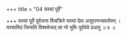 +++
title = "04 यस्यां पूर्वे"

+++
यस्यां पूर्वे पूर्वजना विचक्रिरे यस्यां देवा असुरानभ्यवर्त्तयन् ।  
यस्यामिदं जिन्वति विश्वमेजत् सा नो भूमिः पूर्वपेये दधातु ॥ ४ ॥